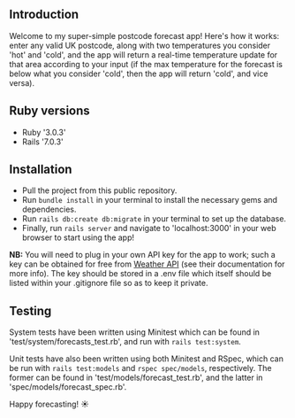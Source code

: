 ## Introduction
Welcome to my super-simple postcode forecast app! Here's how it works: enter any valid UK postcode, along with two temperatures you consider 'hot' and 'cold', and the app will return a real-time temperature update for that area according to your input (if the max temperature for the forecast is below what you consider 'cold', then the app will return 'cold', and vice versa).

## Ruby versions
- Ruby '3.0.3'
- Rails '7.0.3'

## Installation
- Pull the project from this public repository.
- Run `bundle install` in your terminal to install the necessary gems and dependencies.
- Run `rails db:create db:migrate` in your terminal to set up the database.
- Finally, run `rails server` and navigate to 'localhost:3000' in your web browser to start using the app!

**NB:** You will need to plug in your own API key for the app to work; such a key can be obtained for free from [Weather API](https://www.weatherapi.com/) (see their documentation for more info).
The key should be stored in a .env file which itself should be listed within your .gitignore file so as to keep it private.

## Testing
System tests have been written using Minitest which can be found in 'test/system/forecasts_test.rb', and run with `rails test:system`.

Unit tests have also been written using both Minitest and RSpec, which can be run with `rails test:models` and `rspec spec/models`, respectively. The former can be found in 'test/models/forecast_test.rb', and the latter in 'spec/models/forecast_spec.rb'.

Happy forecasting! ☀️
